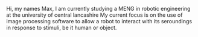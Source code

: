 Hi, my names Max,
I am currently studying a MENG in robotic engineering at the university of central lancashire
My current focus is on the use of image processing software to allow a robot to interact with its seroundings in response to stimuli, be it human or object.
